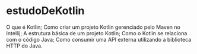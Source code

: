 # estudoDeKotlin
O que é Kotlin;
Como criar um projeto Kotlin gerenciado pelo Maven no Intellij;
A estrutura básica de um projeto Kotlin;
Como o Kotlin se relaciona com o código Java;
Como consumir uma API externa utilizando a biblioteca HTTP do Java.

